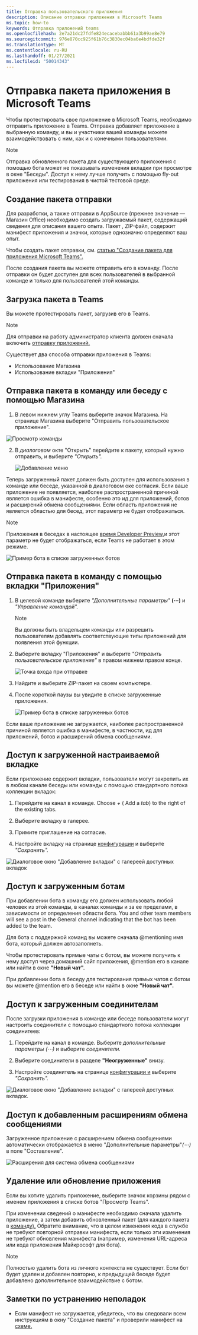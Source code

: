 ```yaml
---
title: Отправка пользовательского приложения
description: Описание отправки приложения в Microsoft Teams
ms.topic: how-to
keywords: Отправка приложений teams
ms.openlocfilehash: 2e7a21dc27fdfe824ecacebabbb61a3b99ae8e79
ms.sourcegitcommit: 976e870cc925f61b76c3830ec04ba6e4bdfde32f
ms.translationtype: MT
ms.contentlocale: ru-RU
ms.lasthandoff: 01/27/2021
ms.locfileid: "50014343"
---
```

# <a name="upload-an-app-package-to-microsoft-teams"></a>Отправка пакета приложения в Microsoft Teams

Чтобы протестировать свое приложение в Microsoft Teams, необходимо отправить приложение в Teams. Отправка добавляет приложение в выбранную команду, и вы и участники вашей команды можете взаимодействовать с ним, как и с конечными пользователями.

> [!NOTE]
> Отправка обновленного пакета для существующего приложения с помощью бота может не показывать изменения вкладки при просмотре в окне "Беседы". Доступ к нему лучше получить с помощью fly-out приложения или тестирования в чистой тестовой среде.

## <a name="create-your-upload-package"></a>Создание пакета отправки

Для разработки, а также отправки в AppSource (прежнее значение — Магазин Office) необходимо создать загружаемый пакет, содержащий сведения для описания вашего опыта. Пакет , ZIP-файл, содержит манифест приложения и значки, которые однозначно определяют ваш опыт.

Чтобы создать пакет отправки, см. [статью "Создание пакета для приложения Microsoft Teams".](../build-and-test/apps-package.md)

После создания пакета вы можете отправить его в команду. После отправки он будет доступен для всех пользователей в выбранной команде и только для пользователей этой команды.

## <a name="load-your-package-into-teams"></a>Загрузка пакета в Teams

Вы можете протестировать пакет, загрузив его в Teams.

> [!NOTE]
> Для отправки на работу администратор клиента должен сначала включить [отправку приложений.](/microsoftteams/admin-settings)

Существует два способа отправки приложения в Teams:

* Использование Магазина
* Использование вкладки "Приложения"

## <a name="upload-your-package-into-a-team-or-conversation-using-the-store"></a>Отправка пакета в команду или беседу с помощью Магазина

1. В левом нижнем углу Teams выберите значок Магазина. На странице Магазина выберите "Отправить пользовательское приложение".

  ![Просмотр команды](../../assets/images/store-upload-a-custom-app2.png)

2. В *диалоговом* окте "Открыть" перейдите к пакету, который нужно отправить, и выберите *"Открыть".*

   ![Добавление меню](../../assets/images/NewappAddmenudropdown.png)

Теперь загруженный пакет должен быть доступен для использования в команде или беседе, указанной в диалоговом оке согласия. Если ваше приложение не появляется, наиболее распространенной причиной является ошибка в манифесте, особенно это ид для приложений, ботов и расширений обмена сообщениями. Если область приложения не является областью для бесед, этот параметр не будет отображаться.

>[!NOTE]
> Приложения в беседах в настоящее [время Developer Preview,](../../resources/dev-preview/developer-preview-intro.md)и этот параметр не будет отображаться, если Teams не работает в этом режиме.

![Пример бота в списке загруженных ботов](../../assets/images/botinlist.jpg)

## <a name="upload-your-package-into-a-team-using-the-apps-tab"></a>Отправка пакета в команду с помощью вкладки "Приложения"

1. В целевой команде выберите *"Дополнительные параметры"* **(&#8943;)** и *"Управление командой".*

   > [!NOTE]
   > Вы должны быть владельцем команды или разрешить пользователям добавлять соответствующие типы приложений для появления этой функции.

2. Выберите вкладку "Приложения" и выберите *"Отправить пользовательское приложение"* в правом нижнем правом конце.

   ![Точка входа при отправке](../../assets/images/UploadACustomApp.png)

3. Найдите и выберите ZIP-пакет на своем компьютере.

4. После короткой паузы вы увидите в списке загруженные приложения.

   ![Пример бота в списке загруженных ботов](../../assets/images/botinlist.jpg)

Если ваше приложение не загружается, наиболее распространенной причиной является ошибка в манифесте, в частности, ид для приложений, ботов и расширений обмена сообщениями.

## <a name="accessing-your-uploaded-configurable-tab"></a>Доступ к загруженной настраиваемой вкладке

Если приложение содержит вкладки, пользователи могут закрепить их в любом канале беседы или команды с помощью стандартного потока коллекции вкладок:

1. Перейдите на канал в команде. Choose *+* ( Add a *tab*) to the right of the existing tabs.

2. Выберите вкладку в галерее.

3. Примите приглашение на согласие.

4. Настройте вкладку на странице [конфигурации](../../tabs/how-to/create-tab-pages/configuration-page.md) и выберите *"Сохранить".*

  ![Диалоговое окно "Добавление вкладки" с галереей доступных вкладок](../../assets/images/tab_gallery.png)

## <a name="accessing-your-uploaded-bot"></a>Доступ к загруженным ботам

При добавлении бота в команду его должен использовать любой человек из этой команды, в каналах команды и за ее пределами, в зависимости от определения области бота. You and other team members will see a post in the General channel indicating that the bot has been added to the team.

Для бота с поддержкой команд вы можете сначала @mentioning имя бота, который должен автозаполнеть.

Чтобы протестировать прямые чаты с ботом, вы можете получить к нему доступ через домашний сайт приложения, @mention его в канале или найти в окне **"Новый чат".**

При добавлении бота в беседу для тестирования прямых чатов с ботом вы можете @mention его в беседе или найти в окне **"Новый чат".**

## <a name="accessing-your-uploaded-connector"></a>Доступ к загруженным соединителам

После загрузки приложения в команде или беседе пользователи могут настроить соединители с помощью стандартного потока коллекции соединитеев:

1. Перейдите на канал в команде. Выберите *дополнительные параметры* *(&#8943;)* и выберите *соединители.*

2. Выберите соединители в разделе **"Неогруженные"** внизу.

3. Настройте соединитель на странице [конфигурации и](../../webhooks-and-connectors/how-to/connectors-creating.md) выберите *"Сохранить".*

  ![Диалоговое окно "Добавление вкладки" с галереей доступных вкладок.](../../assets/images/connector_gallery.png)

## <a name="accessing-your-uploaded-messaging-extension"></a>Доступ к добавленным расширениям обмена сообщениями

Загруженное приложение с расширением обмена сообщениями  автоматически отображается в меню "Дополнительные параметры"*(&#8943;)* в поле "Составление".

![Расширения для система обмена сообщениями](../../assets/images/compose-extensions/cesampleapp.png)

## <a name="removing-or-updating-your-app"></a>Удаление или обновление приложения

Если вы хотите удалить приложение, выберите значок корзины рядом с именем приложения в списке ботов "Просмотр Teams".

При изменении сведений о манифесте необходимо сначала удалить приложение, а затем добавить обновленный пакет (для каждого пакета в [команду).](#load-your-package-into-teams) Обратите внимание, что в целом изменения кода в службе не требуют повторной отправки манифеста, если только эти изменения не требуют обновления манифеста (например, изменения URL-адреса или кода приложения Майкрософт для бота).

> [!NOTE]
> Полностью удалить бота из личного контекста не существует. Если бот будет удален и добавлен повторно, к предыдущей беседе будет добавлено дополнительное взаимодействие с ботом.

## <a name="troubleshooting-notes"></a>Заметки по устранению неполадок

* Если манифест не загружается, убедитесь, что вы следовали [](../../concepts/build-and-test/apps-package.md) всем инструкциям в окну "Создание пакета" и проверили манифест на [схеме.](../../resources/schema/manifest-schema.md)
